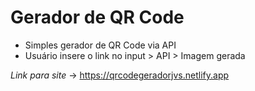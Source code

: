 # Gerador de QR Code
- Simples gerador de QR Code via API
- Usuário insere o link no input > API > Imagem gerada

*Link para site* -> https://qrcodegeradorjvs.netlify.app
